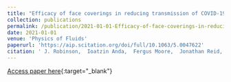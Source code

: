 ```yaml
---
title: "Efficacy of face coverings in reducing transmission of COVID-19: calculations based on models of droplet capture"
collection: publications
permalink: /publication/2021-01-01-Efficacy-of-face-coverings-in-reducing-transmission-of-COVID-19-calculations-based-on-models-of-droplet-capture
date: 2021-01-01
venue: 'Physics of Fluids'
paperurl: 'https://aip.scitation.org/doi/full/10.1063/5.0047622'
citation: ' J. Robinson,  Ioatzin Anda,  Fergus Moore,  Jonathan Reid,  Richard Sear,  C. Royall, &quot;Efficacy of face coverings in reducing transmission of COVID-19: calculations based on models of droplet capture.&quot; Physics of Fluids, 2021.'
---
```

[Access paper here](https://aip.scitation.org/doi/full/10.1063/5.0047622){:target="_blank"}
